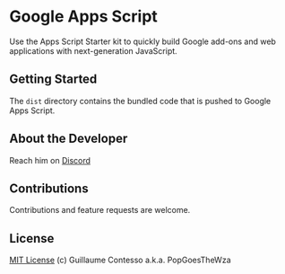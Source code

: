 # Google Apps Script

Use the Apps Script Starter kit to quickly build Google add-ons and web applications with next-generation JavaScript.

## Getting Started
          
The `dist` directory contains the bundled code that is pushed to Google Apps Script.

## About the Developer

Reach him on [Discord](https://discord.gg/ywzJEaQ)

## Contributions

Contributions and feature requests are welcome.

## License

[MIT License](https://github.com/labnol/apps-script-starter/blob/master/LICENSE) (c) Guillaume Contesso a.k.a. PopGoesTheWza